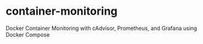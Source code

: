 # container-monitoring
Docker Container Monitoring with cAdvisor, Prometheus, and Grafana using Docker Compose
